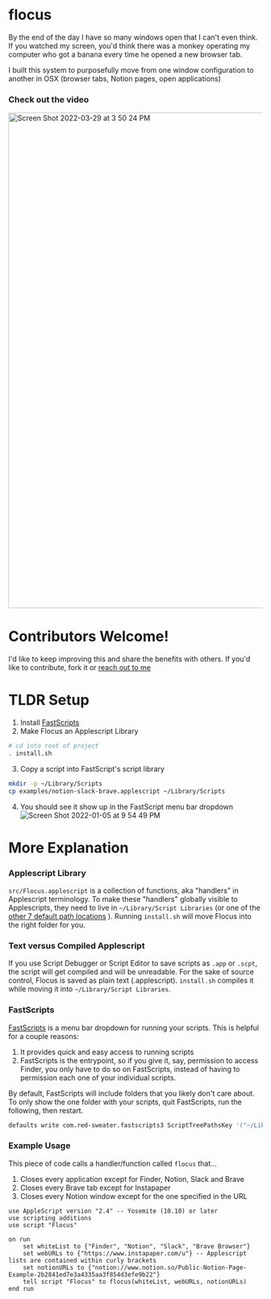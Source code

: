 # flocus
By the end of the day I have so many windows open that I can't even think. If you watched my screen, you'd think there was a monkey operating my computer who got a banana every time he opened a new browser tab.

I built this system to purposefully move from one window configuration to another in OSX (browser tabs, Notion pages, open applications)

### Check out the video
<a href="https://www.loom.com/share/e20026700a1f4aa9b38cbead3e565c23"><img width="982" alt="Screen Shot 2022-03-29 at 3 50 24 PM" src="https://user-images.githubusercontent.com/4749149/160704802-380288ff-b19c-4766-8d29-07e6ff63f4f5.png"></a>

# Contributors Welcome!
I'd like to keep improving this and share the benefits with others. If you'd like to contribute, fork it or [reach out to me](https://github.com/anguspmitchell)

# TLDR Setup
1. Install [FastScripts](https://redsweater.com/fastscripts/)
2. Make Flocus an Applescript Library
```bash
# cd into root of project
. install.sh
```

3. Copy a script into FastScript's script library
```bash
mkdir -p ~/Library/Scripts
cp examples/notion-slack-brave.applescript ~/Library/Scripts
```
4. You should see it show up in the FastScript menu bar dropdown
![Screen Shot 2022-01-05 at 9 54 49 PM](https://user-images.githubusercontent.com/4749149/148330493-0c572f7d-1aa9-4149-81b1-c25d2e6aa22a.png)

# More Explanation
### Applescript Library
`src/Flocus.applescript` is a collection of functions, aka "handlers" in Applescript terminology. To make these "handlers" globally visible to Applescripts, they need to live in `~/Library/Script Libraries` (or one of the [other 7 default path locations](https://developer.apple.com/library/archive/documentation/AppleScript/Conceptual/AppleScriptLangGuide/conceptual/ASLR_script_objects.html#//apple_ref/doc/uid/TP40000983-CH207-SW13)  ). Running `install.sh` will move Flocus into the right folder for you.

### Text versus Compiled Applescript
If you use Script Debugger or Script Editor to save scripts as `.app` or `.scpt`, the script will get compiled and will be unreadable. For the sake of source control, Flocus is saved as plain text (.applescript). `install.sh` compiles it while moving it into `~/Library/Script Libraries`. 

### FastScripts
[FastScripts](https://redsweater.com/fastscripts/) is a menu bar dropdown for running your scripts. This is helpful for a couple reasons:
1. It provides quick and easy access to running scripts
2. FastScripts is the entrypoint, so if you give it, say, permission to access Finder, you only have to do so on FastScripts, instead of having to permission each one of your individual scripts.

By default, FastScripts will include folders that you likely don't care about. To only show the one folder with your scripts, quit FastScripts, run the following, then restart.
```bash
defaults write com.red-sweater.fastscripts3 ScriptTreePathsKey '("~/Library/Scripts")'
```

### Example Usage
This piece of code calls a handler/function called `flocus` that...
1. Closes every application except for Finder, Notion, Slack and Brave
2. Closes every Brave tab except for Instapaper
3. Closes every Notion window except for the one specified in the URL

```applescript
use AppleScript version "2.4" -- Yosemite (10.10) or later
use scripting additions
use script "Flocus"

on run
	set whiteList to {"Finder", "Notion", "Slack", "Brave Browser"}
	set webURLs to {"https://www.instapaper.com/u"} -- Applescript lists are contained within curly brackets 
	set notionURLs to {"notion://www.notion.so/Public-Notion-Page-Example-2b2841ed7e3a4335aa3f854d3efe9b22"}
	tell script "Flocus" to flocus(whiteList, webURLs, notionURLs)
end run
```
